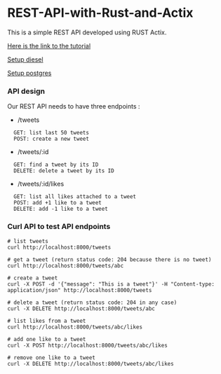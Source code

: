 # REST-API-with-Rust-and-Actix

This is a simple REST API developed using RUST Actix.

[Here is the link to the tutorial](https://hub.qovery.com/guides/tutorial/create-a-blazingly-fast-api-in-rust-part-1/)

[Setup diesel](https://diesel.rs/guides/getting-started)

[Setup postgres](https://www.postgresql.org/download/)


### API design
Our REST API needs to have three endpoints :

- /tweets
```
  GET: list last 50 tweets
  POST: create a new tweet
```
- /tweets/:id
```
  GET: find a tweet by its ID
  DELETE: delete a tweet by its ID
```
- /tweets/:id/likes
```
  GET: list all likes attached to a tweet
  POST: add +1 like to a tweet
  DELETE: add -1 like to a tweet
```
### Curl API to test API endpoints

```
# list tweets
curl http://localhost:8000/tweets

# get a tweet (return status code: 204 because there is no tweet)
curl http://localhost:8000/tweets/abc

# create a tweet
curl -X POST -d '{"message": "This is a tweet"}' -H "Content-type: application/json" http://localhost:8000/tweets

# delete a tweet (return status code: 204 in any case)
curl -X DELETE http://localhost:8000/tweets/abc

# list likes from a tweet
curl http://localhost:8000/tweets/abc/likes

# add one like to a tweet
curl -X POST http://localhost:8000/tweets/abc/likes

# remove one like to a tweet
curl -X DELETE http://localhost:8000/tweets/abc/likes
```

